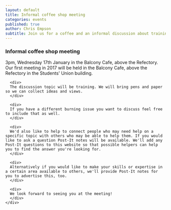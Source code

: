 ```yaml
---
layout: default
title: Informal coffee shop meeting
categories: events
published: true
author: Chris Empson
subtitle: Join us for a coffee and an informal discussion about training.
---
```

<div class="container">
  <div class="row">
  <h3>Informal coffee shop meeting</h3>
  </div>

  <div class="panel panel-info">
    <div class="panel-heading">
      3pm, Wednesday 17th January in the Balcony Cafe, above the Refectory.
    </div>
    <div class="panel-body">
      <div>
      Our first meeting in 2017 will be held in the Balcony Cafe, above the Refectory in the Students' Union building. 
      </div>

      <div>
      The discussion topic will be training. We will bring pens and paper so we can collect ideas and views.
      </div>

      <div>
      If you have a different burning issue you want to discuss feel free to include that as well.
      </div>

      <div>
      We'd also like to help to connect people who may need help on a specific topic with others who may be able to help them. If you would like to ask a question Post-It notes will be available. We'll add any Post-It questions to this website so that possible helpers can help you to find the answer you're looking for.
      </div>

      <div>
      Alternatively if you would like to make your skills or expertise in a certain area available to others, we'll provide Post-It notes for you to advertise this, too.
      </div>

      <div>
      We look forward to seeing you at the meeting!
      </div>
    </div>
  </div>
</div>

